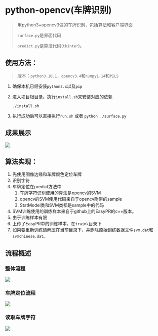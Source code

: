 # python-opencv(车牌识别)

> 用python3+opencv3做的车牌识别，包括算法和客户端界面
> 
> `surface.py`是界面代码
> 
> `predict.py`是算法代码(`tkinter`)。

## 使用方法：

>版本：`python3.10.1`，`opencv3.4`和`numpy1.14`和`PIL5`<br>

1. 确保本机已经安装`python3.x`以及`pip`

2. 进入项目根目录，执行`install.sh`来安装对应的依赖

   ```
   ./install.sh
   ```

3. 执行成功后可以直接执行`run.sh` 或者 `python ./surface.py`

## 成果展示

![](./Screenshots/分析结果成功1.png)


## 算法实现：

1. 先使用图像边缘和车牌颜色定位车牌
2. 识别字符
3. 车牌定位在predict方法中
   1. 车牌字符识别使用的算法是opencv的SVM
   2. opencv的SVM使用代码来自于opencv附带的sample
   3. StatModel类和SVM类都是sample中的代码
4. SVM训练使用的训练样本来自于github上的EasyPR的c++版本。
5. 由于训练样本有限
6. 上传了EasyPR中的训练样本，在`train\`目录下
7. 如果要重新训练请解压在当前目录下，并删除原始训练数据文件`svm.dat`和`svmchinese.dat`。

## 流程概述

### 整体流程

![](./Screenshots/流程图.png)

### 车牌定位流程

![](./Screenshots/车牌定位过程.png)

### 读取车牌字符

![](./Screenshots/读取车牌字符.png)
